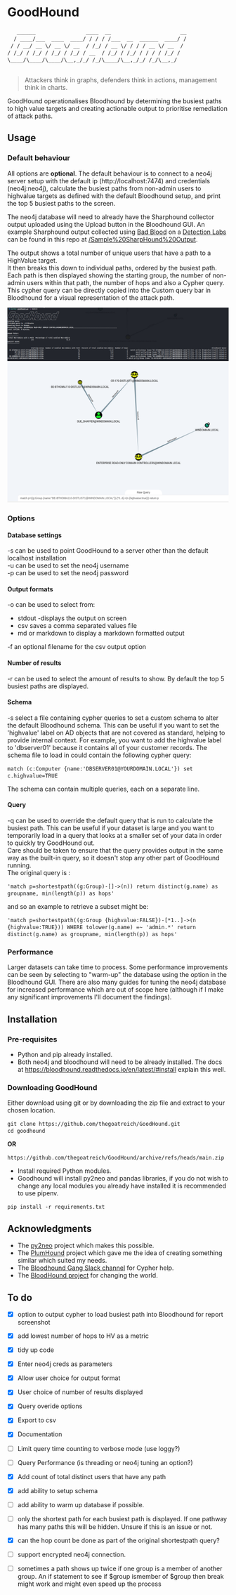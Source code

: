 # GoodHound

```
   ______                ____  __                      __
  / ____/___  ____  ____/ / / / /___  __  ______  ____/ /
 / / __/ __ \/ __ \/ __  / /_/ / __ \/ / / / __ \/ __  / 
/ /_/ / /_/ / /_/ / /_/ / __  / /_/ / /_/ / / / / /_/ /  
\____/\____/\____/\__,_/_/ /_/\____/\__,_/_/ /_/\__,_/   
                                                         
```
> Attackers think in graphs, defenders think in actions, management think in charts.

GoodHound operationalises Bloodhound by determining the busiest paths to high value targets and creating actionable output to prioritise remediation of attack paths.

## Usage

### Default behaviour

All options are __optional__. The default behaviour is to connect to a neo4j server setup with the default ip (http://localhost:7474) and credentials (neo4j:neo4j), calculate the busiest paths from non-admin users to highvalue targets as defined with the default Bloodhound setup, and print the top 5 busiest paths to the screen.

The neo4j database will need to already have the Sharphound collector output uploaded using the Upload button in the Bloodhound GUI. An example Sharphound output collected using [Bad Blood](https://github.com/davidprowe/BadBlood) on a [Detection Labs](https://detectionlab.network/) can be found in this repo at [/Sample%20SharpHound%20Output](/Sample%20SharpHound%20Output).

The output shows a total number of unique users that have a path to a HighValue target.  
It then breaks this down to individual paths, ordered by the busiest path. 
Each path is then displayed showing the starting group, the number of non-admin users within that path, the number of hops and also a Cypher query. This cypher query can be directly copied into the Custom query bar in Bloodhound for a visual representation of the attack path. 

![Example Output](images/example-output.png)  
![BloodHound Attack Path](images/bloodhound-raw-query.png)  


### Options

#### Database settings
-s can be used to point GoodHound to a server other than the default localhost installation  
-u can be used to set the neo4j username  
-p can be used to set the neo4j password  

#### Output formats
-o can be used to select from:  
- stdout -displays the output on screen
- csv saves a comma separated values file  
- md or markdown to display a markdown formatted output  

-f an optional filename for the csv output option

#### Number of results
-r can be used to select the amount of results to show. By default the top 5 busiest paths are displayed.

#### Schema
-s select a file containing cypher queries to set a custom schema to alter the default Bloodhound schema. This can be useful if you want to set the 'highvalue' label on AD objects that are not covered as standard, helping to provide internal context.
For example, you want to add the highvalue label to 'dbserver01' because it contains all of your customer records. The schema file to load in could contain the following cypher query:  
```
match (c:Computer {name:'DBSERVER01@YOURDOMAIN.LOCAL'}) set c.highvalue=TRUE
```
The schema can contain multiple queries, each on a separate line.

#### Query
-q can be used to override the default query that is run to calculate the busiest path. This can be useful if your dataset is large and you want to temporarily load in a query that looks at a smaller set of your data in order to quickly try GoodHound out.  
Care should be taken to ensure that the query provides output in the same way as the built-in query, so it doesn't stop any other part of GoodHound running.  
The original query is :  
```
'match p=shortestpath((g:Group)-[]->(n)) return distinct(g.name) as groupname, min(length(p)) as hops'
```
and so an example to retrieve a subset might be:  
```
'match p=shortestpath((g:Group {highvalue:FALSE})-[*1..]->(n {highvalue:TRUE})) WHERE tolower(g.name) =~ 'admin.*' return distinct(g.name) as groupname, min(length(p)) as hops'
```

### Performance

Larger datasets can take time to process. Some performance improvements can be seen by selecting to "warm-up" the database using the option in the Bloodhound GUI. There are also many guides for tuning the neo4j database for increased performance which are out of scope here (although if I make any significant improvements I'll document the findings).

## Installation

### Pre-requisites
- Python and pip already installed.
- Both neo4j and bloodhound will need to be already installed. The docs at https://bloodhound.readthedocs.io/en/latest/#install explain this well.

### Downloading GoodHound
Either download using git or by downloading the zip file and extract to your chosen location.
```
git clone https://github.com/thegoatreich/GoodHound.git
cd goodhound
```
__OR__
```
https://github.com/thegoatreich/GoodHound/archive/refs/heads/main.zip
```

- Install required Python modules.  
- Goodhound will install py2neo and pandas libraries, if you do not wish to change any local modules you already have installed it is recommended to use pipenv.  
```
pip install -r requirements.txt
```
## Acknowledgments
- The [py2neo](https://py2neo.org/2021.1/) project which makes this possible.
- The [PlumHound](https://github.com/PlumHound/PlumHound) project which gave me the idea of creating something similar which suited my needs.
- The [Bloodhound Gang Slack channel](bloodhoundhq.slack.com) for Cypher help.
- The [BloodHound project](https://bloodhound.readthedocs.io/en/latest/index.html) for changing the world.

## To do
- [x] option to output cypher to load busiest path into Bloodhound for report screenshot
- [x] add lowest number of hops to HV as a metric
- [x] tidy up code
- [x] Enter neo4j creds as parameters
- [x] Allow user choice for output format
- [x] User choice of number of results displayed
- [x] Query overide options
- [x] Export to csv
- [x] Documentation
- [ ] Limit query time counting to verbose mode (use loggy?)
- [ ] Query Performance (is threading or neo4j tuning an option?)
- [x] Add count of total distinct users that have any path
- [x] add ability to setup schema
- [ ] add ability to warm up database if possible.
- [ ] only the shortest path for each busiest path is displayed. If one pathway has many paths this will be hidden. Unsure if this is an issue or not.
- [x] can the hop count be done as part of the original shortestpath query?
- [ ] support encrypted neo4j connection.
- [ ] sometimes a path shows up twice if one group is a member of another group. An if statement to see if $group ismember of $group then break might work and might even speed up the process

